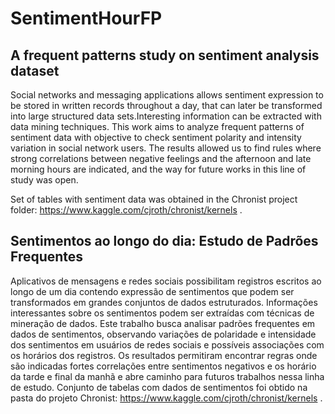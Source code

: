 # SentimentHourFP
## A frequent patterns study on sentiment analysis dataset

Social networks and messaging applications allows sentiment expression to be stored in written records throughout a day, that can later be transformed into large structured data sets.Interesting information can be extracted with data mining techniques. This work aims to analyze frequent patterns of sentiment data with objective to check sentiment polarity and intensity variation in social network users. The results allowed us to find rules where strong correlations between negative feelings and the afternoon and late morning hours are indicated, and the way for future works in this line of study was open.

Set of tables with sentiment data was obtained in the Chronist project folder: https://www.kaggle.com/cjroth/chronist/kernels .


## Sentimentos ao longo do dia: Estudo de Padrões Frequentes

Aplicativos de mensagens e redes sociais possibilitam registros escritos ao longo de um dia contendo expressão de sentimentos que podem ser transformados em grandes conjuntos de dados estruturados. Informações interessantes sobre os sentimentos podem ser extraídas com técnicas de mineração de dados. Este trabalho busca analisar padrões frequentes em dados de sentimentos, observando variações de polaridade e intensidade dos sentimentos em usuários de redes sociais e possíveis associações com os horários dos registros. Os resultados permitiram encontrar regras onde são indicadas fortes correlações entre sentimentos negativos e os horário da tarde e final da manhã e abre caminho para futuros trabalhos nessa linha de estudo.
 Conjunto de tabelas com dados de sentimentos foi obtido na pasta do projeto Chronist: https://www.kaggle.com/cjroth/chronist/kernels .
